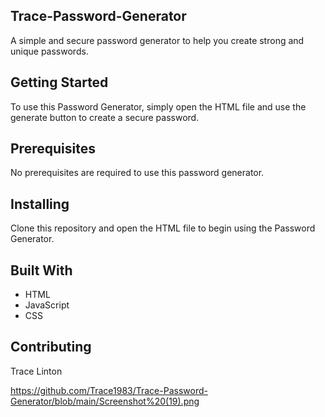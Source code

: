 ## Trace-Password-Generator
A simple and secure password generator to help you create strong and unique passwords.

## Getting Started

To use this Password Generator, simply open the HTML file and use the generate button to create a secure password.

## Prerequisites

No prerequisites are required to use this password generator.

## Installing

Clone this repository and open the HTML file to begin using the Password Generator.

## Built With

- HTML
- JavaScript
- CSS

## Contributing
Trace Linton

https://github.com/Trace1983/Trace-Password-Generator/blob/main/Screenshot%20(19).png

